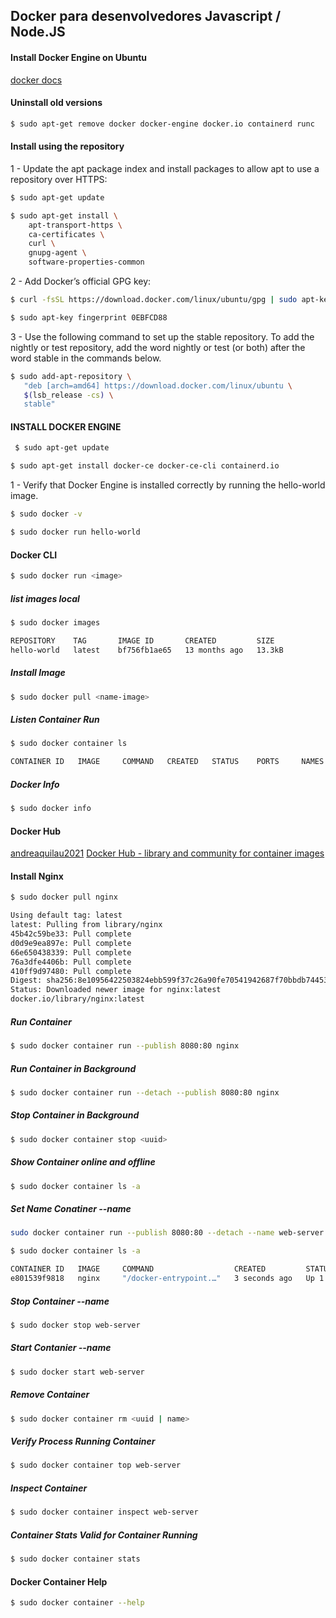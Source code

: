 ## Docker para desenvolvedores Javascript / Node.JS

#### Install Docker Engine on Ubuntu
[docker docs](https://docs.docker.com/engine/install/ubuntu/)

#### Uninstall old versions
```bash
$ sudo apt-get remove docker docker-engine docker.io containerd runc
```
#### Install using the repository

1 - Update the apt package index and install packages to allow apt to use a repository over HTTPS:
```bash
$ sudo apt-get update
```
```bash
$ sudo apt-get install \
    apt-transport-https \
    ca-certificates \
    curl \
    gnupg-agent \
    software-properties-common
```

2 - Add Docker’s official GPG key:
```bash
$ curl -fsSL https://download.docker.com/linux/ubuntu/gpg | sudo apt-key add -
```
```bash
$ sudo apt-key fingerprint 0EBFCD88
```

3 - Use the following command to set up the stable repository. To add the nightly or test repository, add the word nightly or test (or both) after the word stable in the commands below.
```bash
$ sudo add-apt-repository \
   "deb [arch=amd64] https://download.docker.com/linux/ubuntu \
   $(lsb_release -cs) \
   stable"
```

#### INSTALL DOCKER ENGINE
```bash
 $ sudo apt-get update
```
```bash
$ sudo apt-get install docker-ce docker-ce-cli containerd.io
```
1 - Verify that Docker Engine is installed correctly by running the hello-world image.
```bash
$ sudo docker -v
```
```bash
$ sudo docker run hello-world
```
#### Docker CLI
```bash
$ sudo docker run <image>
```
##### list images local
```bash
$ sudo docker images

REPOSITORY    TAG       IMAGE ID       CREATED         SIZE
hello-world   latest    bf756fb1ae65   13 months ago   13.3kB
```
##### Install Image
```bash
$ sudo docker pull <name-image>
```
##### Listen Container Run
```bash
$ sudo docker container ls

CONTAINER ID   IMAGE     COMMAND   CREATED   STATUS    PORTS     NAMES
```
##### Docker Info
```bash
$ sudo docker info
```
#### Docker Hub
[andreaquilau2021](#)
[Docker Hub - library and community for container images](https://hub.docker.com/)

#### Install Nginx
```bash
$ sudo docker pull nginx

Using default tag: latest
latest: Pulling from library/nginx
45b42c59be33: Pull complete
d0d9e9ea897e: Pull complete
66e650438339: Pull complete
76a3dfe4406b: Pull complete
410ff9d97480: Pull complete
Digest: sha256:8e10956422503824ebb599f37c26a90fe70541942687f70bbdb744530fc9eba4
Status: Downloaded newer image for nginx:latest
docker.io/library/nginx:latest
```
##### Run Container
```bash
$ sudo docker container run --publish 8080:80 nginx
```

##### Run Container in Background
```bash
$ sudo docker container run --detach --publish 8080:80 nginx
```
##### Stop Container in Background
```bash
$ sudo docker container stop <uuid>
```
##### Show Container online and offline
```bash
$ sudo docker container ls -a
```
##### Set Name Conatiner --name
```bash
sudo docker container run --publish 8080:80 --detach --name web-server nginx
```
```bash
$ sudo docker container ls -a

CONTAINER ID   IMAGE     COMMAND                  CREATED         STATUS        PORTS                  NAMES
e801539f9818   nginx     "/docker-entrypoint.…"   3 seconds ago   Up 1 second   0.0.0.0:8080->80/tcp   web-server
```
##### Stop Container --name
```bash
$ sudo docker stop web-server
```

##### Start Contanier --name
```bash
$ sudo docker start web-server
```

##### Remove Container
```bash
$ sudo docker container rm <uuid | name>
```

##### Verify Process Running Container
```bash
$ sudo docker container top web-server
```
##### Inspect Container
```bash
$ sudo docker container inspect web-server
```
##### Container Stats Valid for Container Running
```bash
$ sudo docker container stats
```

#### Docker Container Help
```bash
$ sudo docker container --help
```
